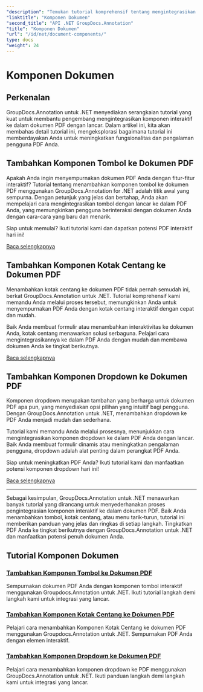 ```yaml
---
"description": "Temukan tutorial komprehensif tentang mengintegrasikan komponen interaktif seperti tombol, kotak centang, dan dropdown ke dalam dokumen PDF menggunakan GroupDocs.Annotation .NET."
"linktitle": "Komponen Dokumen"
"second_title": "API .NET GroupDocs.Annotation"
"title": "Komponen Dokumen"
"url": "/id/net/document-components/"
type: docs
"weight": 24
---
```


# Komponen Dokumen

## Perkenalan

GroupDocs.Annotation untuk .NET menyediakan serangkaian tutorial yang kuat untuk membantu pengembang mengintegrasikan komponen interaktif ke dalam dokumen PDF dengan lancar. Dalam artikel ini, kita akan membahas detail tutorial ini, mengeksplorasi bagaimana tutorial ini memberdayakan Anda untuk meningkatkan fungsionalitas dan pengalaman pengguna PDF Anda.

## Tambahkan Komponen Tombol ke Dokumen PDF

Apakah Anda ingin menyempurnakan dokumen PDF Anda dengan fitur-fitur interaktif? Tutorial tentang menambahkan komponen tombol ke dokumen PDF menggunakan GroupDocs.Annotation for .NET adalah titik awal yang sempurna. Dengan petunjuk yang jelas dan bertahap, Anda akan mempelajari cara mengintegrasikan tombol dengan lancar ke dalam PDF Anda, yang memungkinkan pengguna berinteraksi dengan dokumen Anda dengan cara-cara yang baru dan menarik.

Siap untuk memulai? Ikuti tutorial kami dan dapatkan potensi PDF interaktif hari ini!

[Baca selengkapnya](./add-button-component-to-pdf/)

## Tambahkan Komponen Kotak Centang ke Dokumen PDF

Menambahkan kotak centang ke dokumen PDF tidak pernah semudah ini, berkat GroupDocs.Annotation untuk .NET. Tutorial komprehensif kami memandu Anda melalui proses tersebut, memungkinkan Anda untuk menyempurnakan PDF Anda dengan kotak centang interaktif dengan cepat dan mudah.

Baik Anda membuat formulir atau menambahkan interaktivitas ke dokumen Anda, kotak centang menawarkan solusi serbaguna. Pelajari cara mengintegrasikannya ke dalam PDF Anda dengan mudah dan membawa dokumen Anda ke tingkat berikutnya.

[Baca selengkapnya](./add-checkbox-component-to-pdf/)

## Tambahkan Komponen Dropdown ke Dokumen PDF

Komponen dropdown merupakan tambahan yang berharga untuk dokumen PDF apa pun, yang menyediakan opsi pilihan yang intuitif bagi pengguna. Dengan GroupDocs.Annotation untuk .NET, menambahkan dropdown ke PDF Anda menjadi mudah dan sederhana.

Tutorial kami memandu Anda melalui prosesnya, menunjukkan cara mengintegrasikan komponen dropdown ke dalam PDF Anda dengan lancar. Baik Anda membuat formulir dinamis atau meningkatkan pengalaman pengguna, dropdown adalah alat penting dalam perangkat PDF Anda.

Siap untuk meningkatkan PDF Anda? Ikuti tutorial kami dan manfaatkan potensi komponen dropdown hari ini!

[Baca selengkapnya](./add-dropdown-component-to-pdf/)

---

Sebagai kesimpulan, GroupDocs.Annotation untuk .NET menawarkan banyak tutorial yang dirancang untuk menyederhanakan proses pengintegrasian komponen interaktif ke dalam dokumen PDF. Baik Anda menambahkan tombol, kotak centang, atau menu tarik-turun, tutorial ini memberikan panduan yang jelas dan ringkas di setiap langkah. Tingkatkan PDF Anda ke tingkat berikutnya dengan GroupDocs.Annotation untuk .NET dan manfaatkan potensi penuh dokumen Anda.
## Tutorial Komponen Dokumen
### [Tambahkan Komponen Tombol ke Dokumen PDF](./add-button-component-to-pdf/)
Sempurnakan dokumen PDF Anda dengan komponen tombol interaktif menggunakan Groupdocs.Annotation untuk .NET. Ikuti tutorial langkah demi langkah kami untuk integrasi yang lancar.
### [Tambahkan Komponen Kotak Centang ke Dokumen PDF](./add-checkbox-component-to-pdf/)
Pelajari cara menambahkan Komponen Kotak Centang ke dokumen PDF menggunakan Groupdocs.Annotation untuk .NET. Sempurnakan PDF Anda dengan elemen interaktif.
### [Tambahkan Komponen Dropdown ke Dokumen PDF](./add-dropdown-component-to-pdf/)
Pelajari cara menambahkan komponen dropdown ke PDF menggunakan GroupDocs.Annotation untuk .NET. Ikuti panduan langkah demi langkah kami untuk integrasi yang lancar.